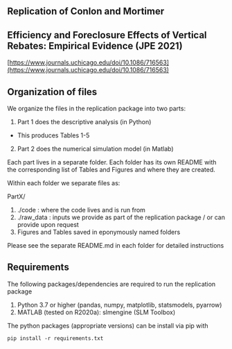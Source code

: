 ## Replication of Conlon and Mortimer
## Efficiency and Foreclosure Effects of Vertical Rebates: Empirical Evidence (JPE 2021)

[https://www.journals.uchicago.edu/doi/10.1086/716563](https://www.journals.uchicago.edu/doi/10.1086/716563)

## Organization of files

We organize the files in the replication package into two parts:
1. Part 1 does the descriptive analysis (in Python)
- This produces Tables 1-5
2. Part 2 does the numerical simulation model (in Matlab)

Each part lives in a separate folder. Each folder has its own README with the corresponding list of Tables and Figures and where they are created.

Within each folder we separate files as:

PartX/
1. ./code : where the code lives and is run from
2. ./raw_data : inputs we provide as part of the replication package / or can provide upon request
3. Figures and Tables saved in eponymously named folders

Please see the separate README.md in each folder for detailed instructions

## Requirements

The following packages/dependencies are required to run the replication package
1. Python 3.7 or higher (pandas, numpy, matplotlib, statsmodels, pyarrow)
2. MATLAB (tested on R2020a): slmengine (SLM Toolbox)

The python packages (appropriate versions) can be install via pip with 

```
pip install -r requirements.txt
```